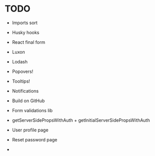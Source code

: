# TODO

- Imports sort
- Husky hooks
- React final form
- Luxon
- Lodash
- Popovers!
- Tooltips!
- Notifications
- Build on GitHub
- Form validations lib
- getServerSidePropsWithAuth + getInitialServerSidePropsWithAuth

- User profile page
- Reset password page
-

